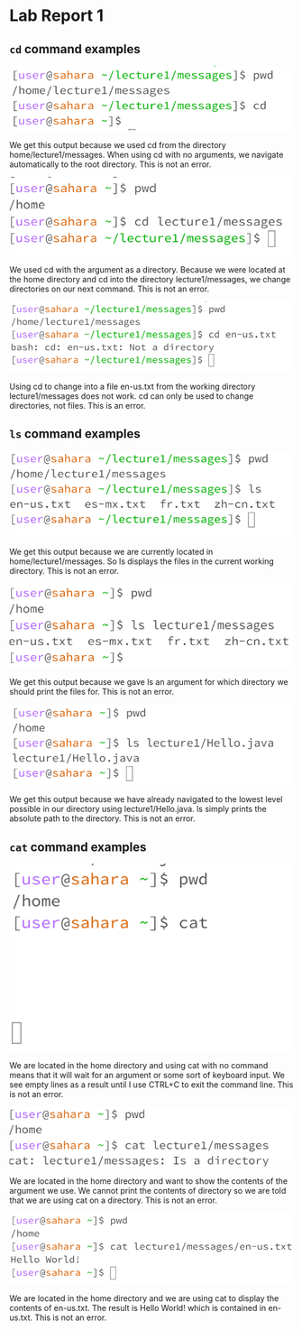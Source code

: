 # Lab Report 1
## `cd` command examples

![Image](cd1.png)

We get this output because we used cd from the directory home/lecture1/messages. When using cd with no arguments, we navigate automatically to the root directory. This is not an error.

![Image](cd2.png)

We used cd with the argument as a directory. Because we were located at the home directory and cd into the directory lecture1/messages, we change directories on our next command. This is not an error.

![Image](cd3.png)

Using cd to change into a file en-us.txt from the working directory lecture1/messages does not work. cd can only be used to change directories, not files. This is an error.

## `ls` command examples

![Image](ls1.png)

We get this output because we are currently located in home/lecture1/messages. So ls displays the files in the current working directory. This is not an error. 
 
![Image](ls2.png)

We get this output because we gave ls an argument for which directory we should print the files for. This is not an error.

![Image](ls3.png)

We get this output because we have already navigated to the lowest level possible in our directory using lecture1/Hello.java. ls simply prints the absolute path to the directory. This is not an error.

## `cat` command examples

![Image](cat1.png)

We are located in the home directory and using cat with no command means that it will wait for an argument or some sort of keyboard input. We see empty lines as a result until I use CTRL+C to exit the command line. This is not an error.

![Image](cat2.png)

We are located in the home directory and want to show the contents of the argument we use. We cannot print the contents of directory so we are told that we are using cat on a directory. This is not an error.

![Image](cat3.png)

We are located in the home directory and we are using cat to display the contents of en-us.txt. The result is Hello World! which is contained in en-us.txt. This is not an error. 
